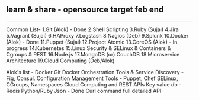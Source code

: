 learn & share - opensource target feb end
-------------------------------------------------------------------------------------



------------------------------------------------------------------------------------
Common List-
 1.Git (Alok) - Done
 2.Shell Scripting
 3.Ruby (Sujai)
 4.Jira
 5.Vagrant (Sujai)
 6.HAProxy
 7.Logstash
 8.Nagios (Deb)
 9.Splunk
10.Docker (Alok) - Done
11.Puppet (Sujai)
12.Project Atomic
13.CoreOS (Alok) - In progress
14.Kubernetes
15.Linux Security & SELinux & Containers & Cgroups & REST 
16.Node.js
17.MongoDB (or) CouchDB
18.Microservice Architecture
19.Cloud Computing (Deb/Alok)

Alok's list - 
Docker
Git
Docker Orchestration Tools & Service Discovery - Fig, Consul.
Configuration Management Tools - Puppet, Chef
SELinux, CGroups, Namespaces
Cloud Computing and REST APIs
Key value db - Redis
Python/Ruby
Json - Done
Curl command full detailed
API

